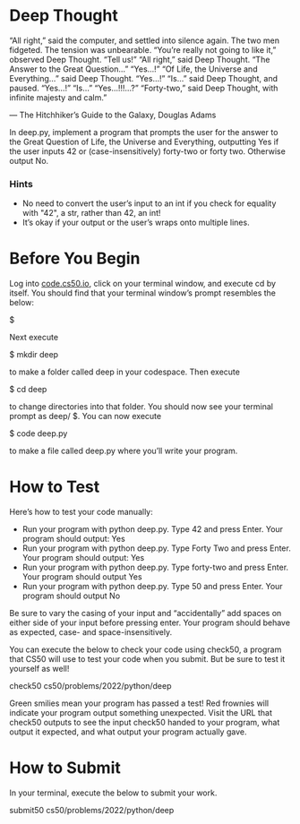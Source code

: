 # Deep Thought
“All right,” said the computer, and settled into silence again. The two men fidgeted. The tension was unbearable.
“You’re really not going to like it,” observed Deep Thought.
“Tell us!”
“All right,” said Deep Thought. “The Answer to the Great Question…”
“Yes…!”
“Of Life, the Universe and Everything…” said Deep Thought.
“Yes…!”
“Is…” said Deep Thought, and paused.
“Yes…!”
“Is…”
“Yes…!!!…?”
“Forty-two,” said Deep Thought, with infinite majesty and calm.”

— The Hitchhiker’s Guide to the Galaxy, Douglas Adams

In deep.py, implement a program that prompts the user for the answer to the Great Question of Life, the Universe and Everything, outputting Yes if the user inputs 42 or (case-insensitively) forty-two or forty two. Otherwise output No.

### Hints

* No need to convert the user’s input to an int if you check for equality with "42", a str, rather than 42, an int!
* It’s okay if your output or the user’s wraps onto multiple lines.

# Before You Begin
Log into [code.cs50.io](https://code.cs50.io/), click on your terminal window, and execute cd by itself. You should find that your terminal window’s prompt resembles the below:

$

Next execute

$ mkdir deep

to make a folder called deep in your codespace.
Then execute

$ cd deep

to change directories into that folder. You should now see your terminal prompt as deep/ $. You can now execute

$ code deep.py

to make a file called deep.py where you’ll write your program.

# How to Test
Here’s how to test your code manually:

* Run your program with python deep.py. Type 42 and press Enter. Your program should output:
Yes 
* Run your program with python deep.py. Type Forty Two and press Enter. Your program should output:
Yes
* Run your program with python deep.py. Type forty-two and press Enter. Your program should output
Yes
* Run your program with python deep.py. Type 50 and press Enter. Your program should output
No

Be sure to vary the casing of your input and “accidentally” add spaces on either side of your input before pressing enter. Your program should behave as expected, case- and space-insensitively.

You can execute the below to check your code using check50, a program that CS50 will use to test your code when you submit. But be sure to test it yourself as well!

check50 cs50/problems/2022/python/deep

Green smilies mean your program has passed a test! Red frownies will indicate your program output something unexpected. Visit the URL that check50 outputs to see the input check50 handed to your program, what output it expected, and what output your program actually gave.

# How to Submit
In your terminal, execute the below to submit your work.

submit50 cs50/problems/2022/python/deep

